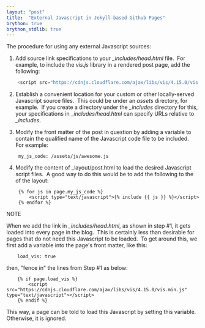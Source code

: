 ```yaml
---
layout: "post"
title:  "External Javascript in Jekyll-based Github Pages"
brython: true
brython_stdlib: true
---
```


The procedure for using any external Javascript sources:

1) Add source link specifications to your *_includes/head.html* file.&nbsp; For example, to include the *vis.js* library in a rendered post page, add the following:

```javascript
    <script src="https://cdnjs.cloudflare.com/ajax/libs/vis/4.15.0/vis.min.js" type="text/javascript"></script>
```

2) Establish a convenient location for your custom or other locally-served Javascript source files.&nbsp; This could be under an *assets* directory, for example.&nbsp; 
If you create a directory under the *_includes* directory for this, your specifications in *_includes/head.html* can specify URLs relative to *_includes*.

3) Modify the front matter of the post in question by adding a variable to contain the qualified name of the Javascript code file to be included.&nbsp; For example:

        my_js_code: /assets/js/awesome.js
 
4) Modify the content of _layout/post.html to load the desired Javascript script files.&nbsp; A good way to do this would be to add the following to the of the layout:

        {% for js in page.my_js_code %}
            <script type="text/javascript">{% include {{ js }} %}</script>
        {% endfor %}
 
NOTE

When we add the link in *_includes/head.html*, as shown in step #1, it gets loaded into every page in the blog.&nbsp; 
This is certainly less than desirable for pages that do not need this Javascript to be loaded.&nbsp; 
To get around this, we first add a variable into the page's front matter, like this:

        load_vis: true

then, "fence in" the lines from Step #1 as below:

        {% if page.load_vis %}
            <script src="https://cdnjs.cloudflare.com/ajax/libs/vis/4.15.0/vis.min.js" type="text/javascript"></script>
        {% endif %}
         
This way, a page can be told to load this Javascript by setting this variable.&nbsp; Otherwise, it is ignored.
